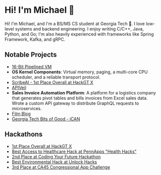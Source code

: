 # Hi! I'm Michael 👋

Hi! I'm Michael, and I'm a BS/MS CS student at Georgia Tech 🐝. I love low-level systems and backend engineering. I enjoy writing C/C++, Java, Python, and Go; I'm also heavily experienced with frameworks like Spring Framework, Kafka, and gRPC.

## Notable Projects
- [16-Bit Pipelined VM](https://github.com/michaelhyi/pipelined-vm)
- **OS Kernel Components**: Virtual memory, paging, a multi-core CPU scheduler, and a reliable transport protocol.
- [ScribeAI - 1st Place Overall at HackGT X](https://github.com/michaelhyi/scribeai)
- [APIVeil](https://github.com/michaelhyi/apiveil)
- **Sales Invoice Automation Platform**: A platform for a logistics company that generates pivot tables and bills invoices from Excel sales data. Wrote a custom API gateway to distribute GraphQL requests to microservices.
- [Film Blog](https://github.com/michaelhyi/film-blog)
- [Georgia Tech Bits of Good - iCAN](https://github.com/GTBitsofGood/ican)

## Hackathons

- [1st Place Overall at HackGT X](https://devpost.com/software/scribeai)
- [Best Access to Healthcare Hack at PennApps "Health Hacks"](https://devpost.com/software/n-a-dek950)
- [2nd Place at Coding Your Future Hackathon](https://devpost.com/software/chestray)
- [Best Environmental Hack at Unlock Hacks](https://devpost.com/software/leafx)
- [3rd Place at CA45 Congressional App Challenge](https://www.youtube.com/watch?v=oFE0Inj-pr8)

